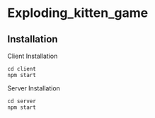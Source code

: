# Exploding_kitten_game


## Installation
Client Installation
```
cd client
npm start
```
Server Installation
```
cd server
npm start
```
